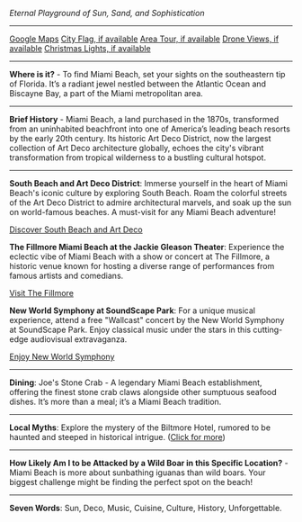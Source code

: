 *Eternal Playground of Sun, Sand, and Sophistication*

---

[Google Maps](https://www.google.com/maps/place/Miami+Beach,+FL/data=!3m1!1e3)
[City Flag, if available](https://www.google.com/search?tbm=isch&q=Miami+Beach+FL+Flag+Picture)
[Area Tour, if available](https://www.youtube.com/results?search_query=Miami+Beach+FL+4k+tour)
[Drone Views, if available](https://www.youtube.com/results?search_query=Miami+Beach+FL+4k+drone)
[Christmas Lights, if available](https://www.youtube.com/results?search_query=Miami+Beach+FL+christmas+lights&sp=CAI%253D)

---

**Where is it?** - To find Miami Beach, set your sights on the southeastern tip of Florida. It’s a radiant jewel nestled between the Atlantic Ocean and Biscayne Bay, a part of the Miami metropolitan area.

---

**Brief History** - Miami Beach, a land purchased in the 1870s, transformed from an uninhabited beachfront into one of America’s leading beach resorts by the early 20th century. Its historic Art Deco District, now the largest collection of Art Deco architecture globally, echoes the city's vibrant transformation from tropical wilderness to a bustling cultural hotspot.

---

**South Beach and Art Deco District**: Immerse yourself in the heart of Miami Beach's iconic culture by exploring South Beach. Roam the colorful streets of the Art Deco District to admire architectural marvels, and soak up the sun on world-famous beaches. A must-visit for any Miami Beach adventure!

  [Discover South Beach and Art Deco](https://www.youtube.com/results?search_query=Miami+Beach+South+Beach)

**The Fillmore Miami Beach at the Jackie Gleason Theater**: Experience the eclectic vibe of Miami Beach with a show or concert at The Fillmore, a historic venue known for hosting a diverse range of performances from famous artists and comedians.

  [Visit The Fillmore](https://www.youtube.com/results?search_query=Miami+Beach+The+Fillmore)

**New World Symphony at SoundScape Park**: For a unique musical experience, attend a free "Wallcast" concert by the New World Symphony at SoundScape Park. Enjoy classical music under the stars in this cutting-edge audiovisual extravaganza.

  [Enjoy New World Symphony](https://www.youtube.com/results?search_query=Miami+Beach+New+World+Symphony)

---

**Dining**: Joe's Stone Crab - A legendary Miami Beach establishment, offering the finest stone crab claws alongside other sumptuous seafood dishes. It’s more than a meal; it’s a Miami Beach tradition.

---

**Local Myths**: Explore the mystery of the Biltmore Hotel, rumored to be haunted and steeped in historical intrigue. ([Click for more](https://www.google.com/search?q=Miami+Beach+Biltmore+Hotel+ghosts))

---

**How Likely Am I to be Attacked by a Wild Boar in this Specific Location?** - Miami Beach is more about sunbathing iguanas than wild boars. Your biggest challenge might be finding the perfect spot on the beach!

---

**Seven Words**: Sun, Deco, Music, Cuisine, Culture, History, Unforgettable.
